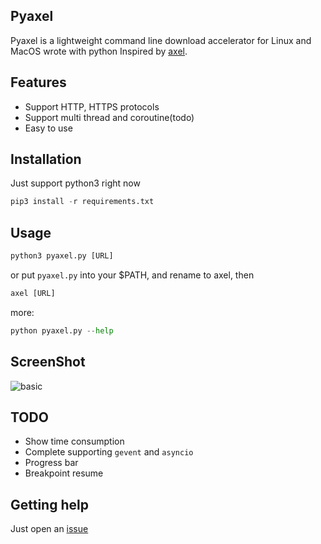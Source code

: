 Pyaxel
---

Pyaxel is a lightweight command line download accelerator for Linux and MacOS wrote with python Inspired by [axel](https://github.com/eribertomota/axel).

Features
---

* Support HTTP, HTTPS protocols
* Support multi thread and coroutine(todo)
* Easy to use


Installation
---

Just support python3 right now

```python
pip3 install -r requirements.txt
```

Usage
---

```python
python3 pyaxel.py [URL]
```

or put `pyaxel.py` into your $PATH, and rename to axel, then

```python
axel [URL]
```

more:

```python
python pyaxel.py --help
```

ScreenShot
---
![basic](https://raw.githubusercontent.com/hellorocky/blog/master/picture/10.pyaxel.png)


TODO
---

* Show time consumption
* Complete supporting `gevent` and `asyncio`
* Progress bar
* Breakpoint resume


Getting help
---

Just open an [issue](https://github.com/hellorocky/LearnByCoding/issues)